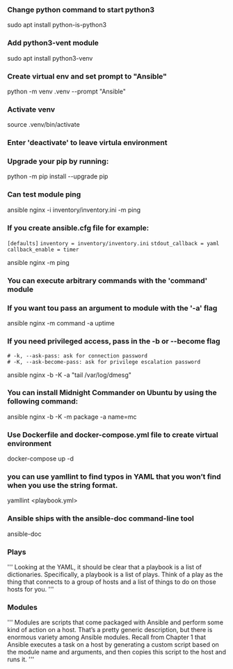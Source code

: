 ### Change python command to start python3
   sudo apt install python-is-python3

### Add python3-vent module
   sudo apt install python3-venv

### Create virtual env and set prompt to "Ansible"
   python -m venv .venv --prompt "Ansible"

### Activate venv
   source .venv/bin/activate

### Enter 'deactivate' to leave virtula environment

### Upgrade your pip by running:
   python -m pip install --upgrade pip

### Can test module ping 
   ansible nginx -i inventory/inventory.ini -m ping

### If you create ansible.cfg file for example:

   `[defaults]`
   `inventory = inventory/inventory.ini`
   `stdout_callback = yaml`
   `callback_enable = timer`
   

   ansible nginx -m ping

### You can execute arbitrary commands with the 'command' module
### If you want tou pass an argument to module with the '-a' flag
   ansible nginx -m command -a uptime

### If you need privileged access, pass in the -b or --become flag

    # -k, --ask-pass: ask for connection password
    # -K, --ask-become-pass: ask for privilege escalation password

   ansible nginx -b -K -a "tail /var/log/dmesg" 

### You can install Midnight Commander on Ubuntu by using the following command:
   ansible nginx -b -K -m package -a name=mc

### Use Dockerfile and docker-compose.yml file to create virtual environment
   docker-compose up -d

### you can use yamllint to find typos in YAML that you won’t find when you use the string format.
   yamllint <playbook.yml>

### Ansible ships with the ansible-doc command-line tool
   ansible-doc <module-name>


### Plays
'''
Looking at the YAML, it should be clear that a playbook is a list of dictionaries. 
Specifically, a playbook is a list of plays.
Think of a play as the thing that connects to a group of hosts and a list of things to do on those hosts for you. 
'''

### Modules

'''
Modules are scripts that come packaged with Ansible and perform some kind of action on a host. 
That’s a pretty generic description, but there is enormous variety among Ansible modules. 
Recall from Chapter 1 that Ansible executes a task on a host by generating a custom script based on the module name and arguments, 
and then copies this script to the host and runs it.
'''